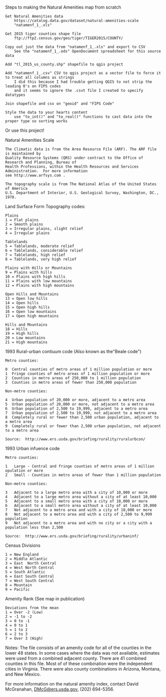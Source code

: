Steps to making the Natural Amenities map from scratch

    Get Natural Amenities data
        https://catalog.data.gov/dataset/natural-amenities-scale
        "natamenf_1_.xls"

    Get 2015 tiger counties shape file
        ftp://ftp2.census.gov/geo/tiger/TIGER2015/COUNTY/

    Copy out just the data from "natamenf_1_.xls" and export to CSV
        See the "natamenf_1_.ods" OpenDocument spreadsheet for this source data
        
    Add "tl_2015_us_county.shp" shapefile to qgis project
    
    Add "natamenf_1_.csv" CSV to qgis project as a vector file to force it to treat all columns as strings
        I did this because I had trouble getting QGIS to not strip the leading 0's on FIPS codes 
        and it seems to ignore the .csvt file I created to specify datatypes
        
    Join shapefile and csv on "geoid" and "FIPS Code"
    
    Style the data to your hearts content
        use "to_int()" and "to_real()" functions to cast data into the proper type so sorting works

Or use this project!

Natural Amenities Scale

    The Climatic data is from the Area Resource File (ARF). The ARF file is maintained by
    Quality Resource Systems (QRS) under contract to the Office of Research and Planning, Bureau of
    Health Professions, within the Health Resources and Services Administration.  For more information
    see http://www.arfsys.com .

    The topography scale is from The National Atlas of the United States of America
    U.S. Department of Interior, U.S. Geological Survey, Washington, DC., 1970.

Land Surface Form Topography codes:

    Plains                                  
    1 = Flat plains                         
    2 = Smooth plains                       
    3 = Irregular plains, slight relief     
    4 = Irregular plains                    

    Tablelands                         
    5 = Tablelands, moderate relief    
    6 = Tablelands, considerable relief
    7 = Tablelands, high relief        
    8 = Tablelands, very high relief   

    Plains with Hills or Mountains
    9 = Plains with hills
    10 = Plains with high hills
    11 = Plains with low mountains
    12 = Plains with high mountains

    Open Hills and Mountains            
    13 = Open low hills                 
    14 = Open hills                     
    15 = Open high hills                
    16 = Open low mountains             
    17 = Open high mountains

    Hills and Mountains
    18 = Hills
    19 = High hills
    20 = Low mountains
    21 = High mountains

1993 Rural-urban contiuum code (Also known as the"Beale code")

    Metro counties:

    0  Central counties of metro areas of 1 million population or more
    1  Fringe counties of metro areas of 1 million population or more
    2  Counties in metro areas of 250,000 to 1 million population
    3  Counties in metro areas of fewer than 250,000 population

    Non-metro counties:

    4  Urban population of 20,000 or more, adjacent to a metro area
    5  Urban population of 20,000 or more, not adjacent to a metro area
    6  Urban population of 2,500 to 19,999, adjacent to a metro area
    7  Urban population of 2,500 to 19,999, not adjacent to a metro area
    8  Completely rural or fewer than 2,500 urban population, adjacent to a metro area
    9  Completely rural or fewer than 2,500 urban population, not adjacent to a metro area

    Source:  http://www.ers.usda.gov/briefing/rurality/ruralurbcon/

1993 Urban infuence code

    Metro counties:

    1   Large - Central and fringe counties of metro areas of 1 million opulation or more
    2   Small - Counties in metro areas of fewer than 1 million population

    Non-metro counties:

    3   Adjacent to a large metro area with a city of 10,000 or more
    4   Adjacent to a large metro area without a city of at least 10,000
    5   Adjacent to a small metro area with a city of 10,000 or more
    6   Adjacent to a small metro area without a city of at least 10,000
    7   Not adjacent to a metro area and with a city of 10,000 or more
    8   Not adjacent to a metro area and with a city of 2,500 to 9,999 population
    9   Not adjacent to a metro area and with no city or a city with a population less than 2,500

    Source:  http://www.ers.usda.gov/briefing/rurality/urbaninf/

Census Divisions

    1 = New England
    2 = Middle Atlantic
    3 = East  North Central
    4 = West North Central
    5 = South Atlantic
    6 = East South Central
    7 = West South Central
    8 = Mountain
    9 = Pacific

Amenity Rank (See map in publication)

    Deviations from the mean
    1 = Over -2 (Low)
    2 = -1 to -2
    3 = 0 to -1
    4 = 0 to 1
    5 = 1 to 2
    6 = 2 to 3
    7 = Over 3 (High)

Notes:  The file consists of an amenity code for all of the counties in the lower 48 states.
In some cases where the data was not available, estimates were used from a
combined adjacent county.  There are 41 combined counties in this file.  Most of
of these combination were the independent cities in Virginia. There  were also county
combinations in Arizona, Montana, and New Mexico.

For more information on the natural amenity index, contact David McGranahan, DMcG@ers.usda.gov, (202) 694-5356.
